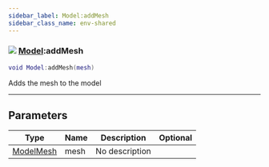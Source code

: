 ```yaml
---
sidebar_label: Model:addMesh
sidebar_class_name: env-shared
---
```


### ![](/img/wiki/shared.png) [Model](../model/README.md):addMesh

```lua
void Model:addMesh(mesh)
```

Adds the mesh to the model<br/>

-----------------
## Parameters

| Type   | Name | Description | Optional |
| ------ | ---- | ----------- | -------: |
| [ModelMesh](../modelmesh/README.md) | mesh | No description |   |
